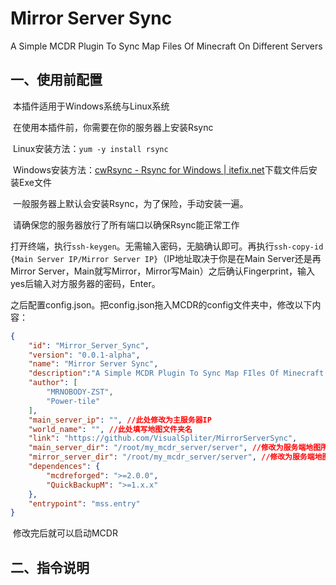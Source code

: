 # Mirror Server Sync
A Simple MCDR Plugin To Sync Map Files Of Minecraft On Different Servers

## 一、使用前配置

​		本插件适用于Windows系统与Linux系统

​		在使用本插件前，你需要在你的服务器上安装Rsync

​		Linux安装方法：`yum -y install rsync`

​		Windows安装方法：[cwRsync - Rsync for Windows | itefix.net](https://www.itefix.net/cwrsync)下载文件后安装Exe文件

​		一般服务器上默认会安装Rsync，为了保险，手动安装一遍。

​		请确保您的服务器放行了所有端口以确保Rsync能正常工作

​		打开终端，执行`ssh-keygen`。无需输入密码，无脑确认即可。再执行`ssh-copy-id {Main Server IP/Mirror Server IP}`（IP地址取决于你是在Main Server还是再Mirror Server，Main就写Mirror，Mirror写Main）之后确认Fingerprint，输入yes后输入对方服务器的密码，Enter。

​		之后配置config.json。把config.json拖入MCDR的config文件夹中，修改以下内容：

```json
{
    "id": "Mirror_Server_Sync",
    "version": "0.0.1-alpha",
    "name": "Mirror Server Sync",
    "description":"A Simple MCDR Plugin To Sync Map FIles Of Minecraft On Different Servers",
    "author": [
        "MRNOBODY-ZST",
        "Power-tile"
    ], 
    "main_server_ip": "", //此处修改为主服务器IP
    "world_name": "", //此处填写地图文件夹名
    "link": "https://github.com/VisualSpliter/MirrorServerSync",
    "main_server_dir": "/root/my_mcdr_server/server", //修改为服务端地图所在文件夹（主服务器）
    "mirror_server_dir": "/root/my_mcdr_server/server", //修改为服务端地图所在文件夹（镜像服）
    "dependences": {
        "mcdreforged": ">=2.0.0",
        "QuickBackupM": ">=1.x.x"
    },
    "entrypoint": "mss.entry"
}
```

​		修改完后就可以启动MCDR

## 二、指令说明

